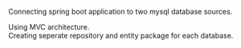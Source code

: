Connecting spring boot application to two mysql database sources.

Using MVC architecture.  
Creating seperate repository and entity package for each database.
